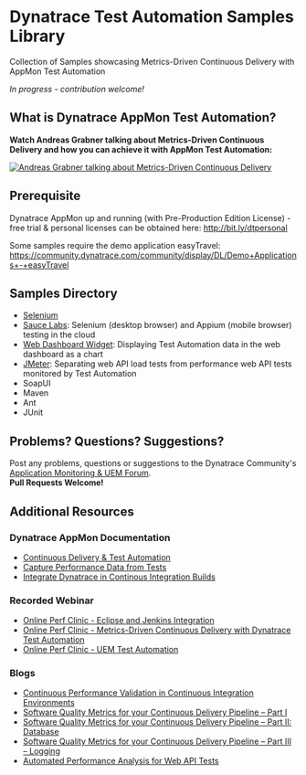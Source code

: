 # Dynatrace Test Automation Samples Library

Collection of Samples showcasing Metrics-Driven Continuous Delivery with AppMon Test Automation

*In progress - contribution welcome!*

## What is Dynatrace AppMon Test Automation? 

**Watch Andreas Grabner talking about Metrics-Driven Continuous Delivery and how you can achieve it with AppMon Test Automation:**

[![Andreas Grabner talking about Metrics-Driven Continuous Delivery](https://img.youtube.com/vi/TXPSDpy7unw/0.jpg)](https://www.youtube.com/watch?v=TXPSDpy7unw)

## Prerequisite

Dynatrace AppMon up and running (with Pre-Production Edition License) - free trial & personal licenses can be obtained here: http://bit.ly/dtpersonal

Some samples require the demo application easyTravel: https://community.dynatrace.com/community/display/DL/Demo+Applications+-+easyTravel

## Samples Directory

* [Selenium](./selenium)
* [Sauce Labs](./saucelabs): Selenium (desktop browser) and Appium (mobile browser) testing in the cloud
* [Web Dashboard Widget](./web-dashboard-widget): Displaying Test Automation data in the web dashboard as a chart
* [JMeter](./jmeter): Separating web API load tests from performance web API tests monitored by Test Automation
* SoapUI
* Maven
* Ant
* JUnit

## Problems? Questions? Suggestions?

Post any problems, questions or suggestions to the Dynatrace Community's [Application Monitoring & UEM Forum](https://answers.dynatrace.com/spaces/146/index.html). 
<br />**Pull Requests Welcome!**

<a name="resources"/>

## Additional Resources

<a name="doc"/>

### Dynatrace AppMon Documentation

- [Continuous Delivery & Test Automation](https://community.dynatrace.com/community/pages/viewpage.action?pageId=215161284)
- [Capture Performance Data from Tests](https://community.dynatrace.com/community/display/DOCDT63/Capture+Performance+Data+from+Tests)
- [Integrate Dynatrace in Continous Integration Builds](https://community.dynatrace.com/community/display/DOCDT63/Integrate+Dynatrace+in+Continuous+Integration+Builds)

<a name="webinar"/>

### Recorded Webinar

- [Online Perf Clinic - Eclipse and Jenkins Integration](https://youtu.be/p4Vh6BWlPjg)
- [Online Perf Clinic - Metrics-Driven Continuous Delivery with Dynatrace Test Automation](https://youtu.be/TXPSDpy7unw)
- [Online Perf Clinic - UEM Test Automation](https://www.youtube.com/watch?v=-OSSKwD4WKQ)

<a name="blogs"/>

### Blogs

- [Continuous Performance Validation in Continuous Integration Environments](http://apmblog.dynatrace.com/2013/11/27/continuous-performance-validation-in-continuous-integration-environments/)
- [Software Quality Metrics for your Continuous Delivery Pipeline – Part I](http://apmblog.dynatrace.com/2014/03/13/software-quality-metrics-for-your-continuous-delivery-pipeline-part-i/)
- [Software Quality Metrics for your Continuous Delivery Pipeline – Part II: Database](http://apmblog.dynatrace.com/2014/04/23/database-access-quality-metrics-for-your-continuous-delivery-pipeline/)
- [Software Quality Metrics for your Continuous Delivery Pipeline – Part III – Logging](http://apmblog.dynatrace.com/2014/06/17/software-quality-metrics-for-your-continuous-delivery-pipeline-part-iii-logging/)
- [Automated Performance Analysis for Web API Tests](http://apmblog.dynatrace.com/2014/12/23/automated-performance-analysis-web-api-tests/)
